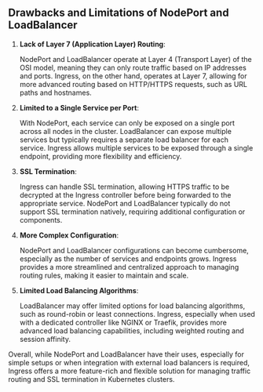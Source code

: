 ## Drawbacks and Limitations of NodePort and LoadBalancer

1. **Lack of Layer 7 (Application Layer) Routing**:
   
   NodePort and LoadBalancer operate at Layer 4 (Transport Layer) of the OSI model, meaning they can only route traffic based on IP addresses and ports. Ingress, on the other hand, operates at Layer 7, allowing for more advanced routing based on HTTP/HTTPS requests, such as URL paths and hostnames.
2. **Limited to a Single Service per Port**:
   
   With NodePort, each service can only be exposed on a single port across all nodes in the cluster. LoadBalancer can expose multiple services but typically requires a separate load balancer for each service. Ingress allows multiple services to be exposed through a single endpoint, providing more flexibility and efficiency.
3. **SSL Termination**:
   
   Ingress can handle SSL termination, allowing HTTPS traffic to be decrypted at the Ingress controller before being forwarded to the appropriate service. NodePort and LoadBalancer typically do not support SSL termination natively, requiring additional configuration or components.
4. **More Complex Configuration**:
   
   NodePort and LoadBalancer configurations can become cumbersome, especially as the number of services and endpoints grows. Ingress provides a more streamlined and centralized approach to managing routing rules, making it easier to maintain and scale.
   
5. **Limited Load Balancing Algorithms**:
   
   LoadBalancer may offer limited options for load balancing algorithms, such as round-robin or least connections. Ingress, especially when used with a dedicated controller like NGINX or Traefik, provides more advanced load balancing capabilities, including weighted routing and session affinity.

Overall, while NodePort and LoadBalancer have their uses, especially for simple setups or when integration with external load balancers is required, Ingress offers a more feature-rich and flexible solution for managing traffic routing and SSL termination in Kubernetes clusters.


